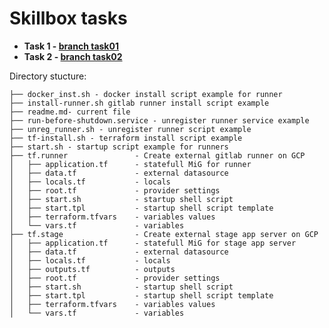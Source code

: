 # Skillbox tasks

- **Task 1 - [branch task01](https://gitlab.skillbox.ru/-/ide/project/sergei_soroka/devops-engineer-basics/tree/task01/-/)**
- **Task 2 - [branch task02](https://gitlab.skillbox.ru/-/ide/project/sergei_soroka/devops-engineer-basics/tree/task02/-/)**

Directory stucture:
```
├── docker_inst.sh - docker install script example for runner
├── install-runner.sh gitlab runner install script example 
├── readme.md- current file
├── run-before-shutdown.service - unregister runner service example
├── unreg_runner.sh - unregister runner script example
├── tf-install.sh - terraform install script example
├── start.sh - startup script example for runners
├── tf.runner               - Create external gitlab runner on GCP
│   ├── application.tf      - statefull MiG for runner
│   ├── data.tf             - external datasource
│   ├── locals.tf           - locals
│   ├── root.tf             - provider settings
│   ├── start.sh            - startup shell script
│   ├── start.tpl           - startup shell script template
│   ├── terraform.tfvars    - variables values
│   └── vars.tf             - variables 
├── tf.stage                - Create external stage app server on GCP
│   ├── application.tf      - statefull MiG for stage app server
│   ├── data.tf             - external datasource
│   ├── locals.tf           - locals
│   ├── outputs.tf          - outputs
│   ├── root.tf             - provider settings
│   ├── start.sh            - startup shell script
│   ├── start.tpl           - startup shell script template
│   ├── terraform.tfvars    - variables values
│   └── vars.tf             - variables
```
